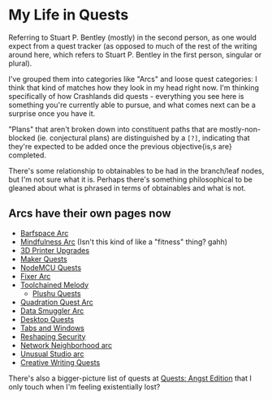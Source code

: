 # My Life in Quests

Referring to Stuart P. Bentley (mostly) in the second person, as one would expect from a quest tracker (as opposed to much of the rest of the writing around here, which refers to Stuart P. Bentley in the first person, singular or plural).

I've grouped them into categories like "Arcs" and loose quest categories: I think that kind of matches how they look in my head right now. I'm thinking specifically of how Crashlands did quests - everything you see here is something you're currently able to pursue, and what comes next can be a surprise once you have it.

"Plans" that aren't broken down into constituent paths that are mostly-non-blocked (ie. conjectural plans) are distinguished by a `[?]`, indicating that they're expected to be added once the previous objective{is,s are} completed.

There's some relationship to obtainables to be had in the branch/leaf nodes, but I'm not sure what it is. Perhaps there's something philosophical to be gleaned about what is phrased in terms of obtainables and what is not.

## Arcs have their own pages now

- [Barfspace Arc][]
- [Mindfulness Arc][] (Isn't this kind of like a "fitness" thing? gahh)
- [3D Printer Upgrades][]
- [Maker Quests][]
- [NodeMCU Quests][]
- [Fixer Arc][]
- [Toolchained Melody][tools]
  - [Plushu Quests][]
- [Quadration Quest Arc][QQA]
- [Data Smuggler Arc][]
- [Desktop Quests][]
- [Tabs and Windows][]
- [Reshaping Security][]
- [Network Neighborhood arc][NetN]
- [Unusual Studio arc][Unusual Studio Quests]
- [Creative Writing Quests][CWQ]

[Barfspace Arc]: 5d6dccaf-195b-4010-a378-eb7a9626ec79.md
[Mindfulness Arc]: 2087f1d7-55fa-4d8b-a4a0-01e4d8579047.md
[Maker Quests]: b2694758-f919-4d46-a29b-7bbf189eab38.md
[3D Printer Upgrades]: 0b49c0ed-b327-4005-879e-59762d3af2b5.md
[NodeMCU Quests]: 6a9b637f-17b4-45e4-92ac-ae7161894b8f.md
[Fixer Arc]: 33bcb20b-5d20-42e5-8eba-15541882e48a.md
[tools]: 0031208d-0493-4dcf-9d70-6dbf1daaa52c.md
[QQA]: 0d93d812-6739-4142-9e16-d686e6df00ef.md
[Data Smuggler Arc]: 58d3072a-0670-4bc3-9db2-fca214ca725e.md
[Desktop Quests]: 445ae6d8-5796-43b7-8648-704c8ebb9e18.md
[Tabs and Windows]: f943c3f6-afa6-4f9a-9ce1-89b72ef2e581.md
[Reshaping Security]: 7e171d29-590d-4636-9c2e-80cdaef10e92.md
[NetN]: 8905d737-8f2a-4de7-a850-c1f2b04cd45e.md
[Unusual Studio Quests]: 21528cfb-1ac3-4428-86df-86bb77154a23.md
[CWQ]: 597b016b-61df-44e0-9bbb-b570f965dacc.md
[Plushu Quests]: 875b35ab-639f-42fa-9c4f-f649fd528d75.md

There's also a bigger-picture list of quests at [Quests: Angst Edition][angst-quests] that I only touch when I'm feeling existentially lost?

[angst-quests]: 59725060-9e81-4681-a58b-3114d5720cc5.md